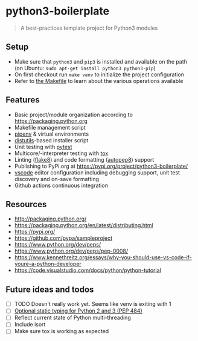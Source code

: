 # python3-boilerplate

> A best-practices template project for Python3 modules

## Setup

- Make sure that `python3` and `pip3` is installed and available on the path (on Ubuntu: `sudo apt-get install python3 python3-pip`)
- On first checkout run `make venv` to initialize the project configuration
- Refer to [the Makefile](Makefile) to learn about the various operations available

## Features

- Basic project/module organization according to <https://packaging.python.org>
- Makefile management script
- [pipenv](https://github.com/pypa/pipenv) & virtual environments
- [distutils](https://docs.python.org/3/library/distutils.html)-based installer script
- Unit testing with [pytest](https://docs.pytest.org/en/latest/)
- Multicore/-interpreter testing with [tox](https://tox.readthedocs.io/en/latest/)
- Linting ([flake8](http://flake8.pycqa.org)) and code formatting ([autopep8](https://github.com/hhatto/autopep8)) support
- Publishing to PyPi.org at <https://pypi.org/project/python3-boilerplate/>
- [vscode](https://code.visualstudio.com/) editor configuration including debugging support, unit test discovery and on-save formatting
- Github actions continuous integration

## Resources

- <http://packaging.python.org/>
- <https://packaging.python.org/en/latest/distributing.html>
- <https://pypi.org/>
- <https://github.com/pypa/sampleproject>
- <https://www.python.org/dev/peps/>
- <https://www.python.org/dev/peps/pep-0008/>
- <https://www.kennethreitz.org/essays/why-you-should-use-vs-code-if-youre-a-python-developer>
- <https://code.visualstudio.com/docs/python/python-tutorial>

## Future ideas and todos

- [ ] TODO Doesn't really work yet. Seems like venv is exiting with 1
- [ ] [Optional static typing for Python 2 and 3 (PEP 484)](https://github.com/python/mypy)
- [ ] Reflect current state of Python multi-threading
- [ ] Include isort
- [ ] Make sure tox is working as expected
